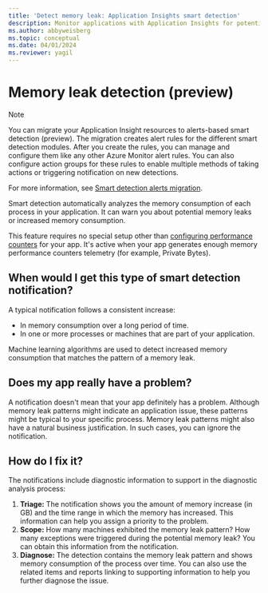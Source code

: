 ```yaml
---
title: 'Detect memory leak: Application Insights smart detection'
description: Monitor applications with Application Insights for potential memory leaks.
ms.author: abbyweisberg
ms.topic: conceptual
ms.date: 04/01/2024
ms.reviewer: yagil
---
```


# Memory leak detection (preview)

>[!NOTE]
>You can migrate your Application Insight resources to alerts-based smart detection (preview). The migration creates alert rules for the different smart detection modules. After you create the rules, you can manage and configure them like any other Azure Monitor alert rules. You can also configure action groups for these rules to enable multiple methods of taking actions or triggering notification on new detections.
>
> For more information, see [Smart detection alerts migration](./alerts-smart-detections-migration.md).

Smart detection automatically analyzes the memory consumption of each process in your application. It can warn you about potential memory leaks or increased memory consumption.

This feature requires no special setup other than [configuring performance counters](../app/performance-counters.md) for your app. It's active when your app generates enough memory performance counters telemetry (for example, Private Bytes).

## When would I get this type of smart detection notification?
A typical notification follows a consistent increase:

- In memory consumption over a long period of time.
- In one or more processes or machines that are part of your application.

Machine learning algorithms are used to detect increased memory consumption that matches the pattern of a memory leak.

## Does my app really have a problem?
A notification doesn't mean that your app definitely has a problem. Although memory leak patterns might indicate an application issue, these patterns might be typical to your specific process. Memory leak patterns might also have a natural business justification. In such cases, you can ignore the notification.

## How do I fix it?
The notifications include diagnostic information to support in the diagnostic analysis process:
1. **Triage:** The notification shows you the amount of memory increase (in GB) and the time range in which the memory has increased. This information can help you assign a priority to the problem.
1. **Scope:** How many machines exhibited the memory leak pattern? How many exceptions were triggered during the potential memory leak? You can obtain this information from the notification.
1. **Diagnose:** The detection contains the memory leak pattern and shows memory consumption of the process over time. You can also use the related items and reports linking to supporting information to help you further diagnose the issue.
